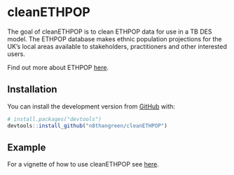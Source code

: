 
<!-- README.md is generated from README.Rmd. Please edit that file -->

# cleanETHPOP

<!-- badges: start -->

<!-- badges: end -->

The goal of cleanETHPOP is to clean ETHPOP data for use in a TB DES
model. The ETHPOP database makes ethnic population projections for the
UK’s local areas available to stakeholders, practitioners and other
interested users.

Find out more about ETHPOP [here](http://www.ethpop.org/what.html).

## Installation

You can install the development version from
[GitHub](https://github.com/) with:

``` r
# install.packages("devtools")
devtools::install_github("n8thangreen/cleanETHPOP")
```

## Example

For a vignette of how to use cleanETHPOP see
[here](https://n8thangreen.github.io/cleanETHPOP/how-to-use-package).
